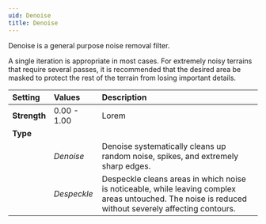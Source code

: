 ```yaml
---
uid: Denoise
title: Denoise
---
```


Denoise is a general purpose noise removal filter.

A single iteration is appropriate in most cases. For extremely noisy terrains that require several passes, it is recommended that the desired area be masked to protect the rest of the terrain from losing important details.

| Setting      | Values      | Description                                                                                                                                           |
| :----------- | :---------- | :---------------------------------------------------------------------------------------------------------------------------------------------------- |
| **Strength** | 0.00 - 1.00 | Lorem                                                                                                                                                 |
| **Type**     |             |
|              | *Denoise*   | Denoise systematically cleans up random noise, spikes, and extremely sharp edges.                                                                     |
|              | *Despeckle* | Despeckle cleans areas in which noise is noticeable, while leaving complex areas untouched. The noise is reduced without severely affecting contours. |



